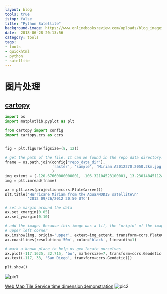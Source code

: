 ```yaml
---
layout: blog
tools: true
istop: false
title: "Python Satellite"
background-image: https://www.onlinebooksreview.com/uploads/blog_images/2017/11/08_Top+5+Libraries+for+Data+Science+in+Python.jpg
date:  2018-06-28 20:13:56
category: tools
tags:
- tools
- quickhtml
- python
- satellite
---
```



# 图片处理

## [cartopy](https://scitools.org.uk/cartopy/docs/latest/matplotlib/advanced_plotting.html?highlight=text)

```python
import os
import matplotlib.pyplot as plt

from cartopy import config
import cartopy.crs as ccrs


fig = plt.figure(figsize=(8, 12))

# get the path of the file. It can be found in the repo data directory.
fname = os.path.join(config["repo_data_dir"],
                     'raster', 'sample', 'Miriam.A2012270.2050.2km.jpg'
                     )
img_extent = (-120.67660000000001, -106.32104523100001, 13.2301484511245, 30.766899999999502)
img = plt.imread(fname)

ax = plt.axes(projection=ccrs.PlateCarree())
plt.title('Hurricane Miriam from the Aqua/MODIS satellite\n'
          '2012 09/26/2012 20:50 UTC')

# set a margin around the data
ax.set_xmargin(0.05)
ax.set_ymargin(0.10)

# add the image. Because this image was a tif, the "origin" of the image is in the
# upper left corner
ax.imshow(img, origin='upper', extent=img_extent, transform=ccrs.PlateCarree())
ax.coastlines(resolution='50m', color='black', linewidth=1)

# mark a known place to help us geo-locate ourselves
ax.plot(-117.1625, 32.715, 'bo', markersize=7, transform=ccrs.Geodetic())
ax.text(-117, 33, 'San Diego', transform=ccrs.Geodetic())

plt.show()
```
![pic1](https://scitools.org.uk/cartopy/docs/latest/_images/advanced_plotting-3.png)

[Web Map Tile Service time dimension demonstration](https://scitools.org.uk/cartopy/docs/latest/gallery/wmts_time.html?highlight=text)
![pic2](https://scitools.org.uk/cartopy/docs/latest/_images/sphx_glr_wmts_time_001.png)


